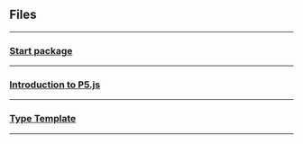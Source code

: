 ## Files

---

### [Start package](documents/start.zip)

---

### [Introduction to P5.js](documents/Introduction_to_P5.js.pdf)

---

### [Type Template](documents/type_template.zip)

---
